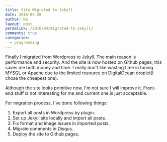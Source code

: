```yaml
---
title: Site Migrated to Jekyll
date: 2016-04-28
author: Ke
layout: post
permalink: /2016/04/migrated-to-jekyll/
comments: true
categories:
  - programming
---
```


Finally I migrated from Wordpress to Jekyll. The main reason is performance and security. And the site is now hosted on Github pages, this saves me both money and time. I really don't like wasting time in tuning MYSQL or Apache due to the limited resource on DigitalOcean droplet(I chose the cheapest one).

Although the site looks primitive now, I'm not sure I will improve it. Front-end stuff is not interesting for me and current one is just acceptable.

For migration process, I've done following things:

1. Export all posts in Wordpress by plugin.
2. Set up Jekyll site locally and import all posts.
3. Fix format and image issues in imported posts.
4. Migrate comments in Disqus.
5. Deploy the site to Github pages.
